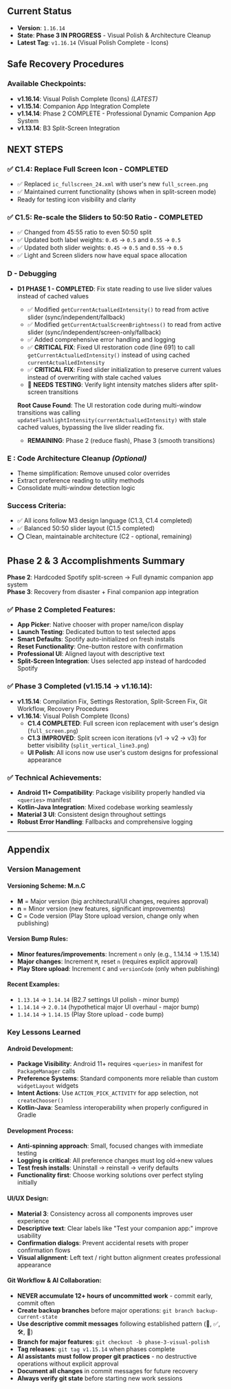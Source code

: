 ## Current Status

- **Version**: `1.16.14` 
- **State**: **Phase 3 IN PROGRESS** - Visual Polish & Architecture Cleanup
- **Latest Tag**: `v1.16.14` (Visual Polish Complete - Icons)

## Safe Recovery Procedures

### **Available Checkpoints:**
- **v1.16.14**: Visual Polish Complete (Icons) *(LATEST)*
- **v1.15.14**: Companion App Integration Complete
- **v1.14.14**: Phase 2 COMPLETE - Professional Dynamic Companion App System
- **v1.13.14**: B3 Split-Screen Integration

## NEXT STEPS

### ✅ **C1.4: Replace Full Screen Icon** - COMPLETED
- ✅ Replaced `ic_fullscreen_24.xml` with user's new `full_screen.png` 
- ✅ Maintained current functionality (shows when in split-screen mode)
- Ready for testing icon visibility and clarity

### ✅ **C1.5: Re-scale the Sliders to 50:50 Ratio** - COMPLETED
- ✅ Changed from 45:55 ratio to even 50:50 split
- ✅ Updated both label weights: `0.45` → `0.5` and `0.55` → `0.5`
- ✅ Updated both slider weights: `0.45` → `0.5` and `0.55` → `0.5`
- ✅ Light and Screen sliders now have equal space allocation

### D - Debugging
- **D1 PHASE 1 - COMPLETED**: Fix state reading to use live slider values instead of cached values
  - ✅ Modified `getCurrentActualLedIntensity()` to read from active slider (sync/independent/fallback)
  - ✅ Modified `getCurrentActualScreenBrightness()` to read from active slider (sync/independent/screen-only/fallback) 
  - ✅ Added comprehensive error handling and logging
  - ✅ **CRITICAL FIX**: Fixed UI restoration code (line 691) to call `getCurrentActualLedIntensity()` instead of using cached `currentActualLedIntensity`
  - ✅ **CRITICAL FIX**: Fixed slider initialization to preserve current values instead of overwriting with stale cached values
  - 🧪 **NEEDS TESTING**: Verify light intensity matches sliders after split-screen transitions
  
  **Root Cause Found**: The UI restoration code during multi-window transitions was calling `updateFlashlightIntensity(currentActualLedIntensity)` with stale cached values, bypassing the live slider reading fix.
  
  - **REMAINING**: Phase 2 (reduce flash), Phase 3 (smooth transitions)

### **E : Code Architecture Cleanup** *(Optional)*
- Theme simplification: Remove unused color overrides
- Extract preference reading to utility methods  
- Consolidate multi-window detection logic

### **Success Criteria:**
- ✅ All icons follow M3 design language (C1.3, C1.4 completed)
- ✅ Balanced 50:50 slider layout (C1.5 completed)
- ⭕ Clean, maintainable architecture (C2 - optional, remaining)

## Phase 2 & 3 Accomplishments Summary

**Phase 2**: Hardcoded Spotify split-screen → Full dynamic companion app system  
**Phase 3**: Recovery from disaster + Final companion app integration

### ✅ **Phase 2 Completed Features:**
- **App Picker**: Native chooser with proper name/icon display  
- **Launch Testing**: Dedicated button to test selected apps
- **Smart Defaults**: Spotify auto-initialized on fresh installs
- **Reset Functionality**: One-button restore with confirmation
- **Professional UI**: Aligned layout with descriptive text
- **Split-Screen Integration**: Uses selected app instead of hardcoded Spotify

### ✅ **Phase 3 Completed (v1.15.14 → v1.16.14):**
- **v1.15.14**: Compilation Fix, Settings Restoration, Split-Screen Fix, Git Workflow, Recovery Procedures
- **v1.16.14**: Visual Polish Complete (Icons)
  - **C1.4 COMPLETED**: Full screen icon replacement with user's design (`full_screen.png`)
  - **C1.3 IMPROVED**: Split screen icon iterations (v1 → v2 → v3) for better visibility (`split_vertical_line3.png`)
  - **UI Polish**: All icons now use user's custom designs for professional appearance

### ✅ **Technical Achievements:**
- **Android 11+ Compatibility**: Package visibility properly handled via `<queries>` manifest
- **Kotlin-Java Integration**: Mixed codebase working seamlessly  
- **Material 3 UI**: Consistent design throughout settings
- **Robust Error Handling**: Fallbacks and comprehensive logging


---

## Appendix

### **Version Management**

#### **Versioning Scheme: M.n.C**
- **M** = Major version (big architectural/UI changes, requires approval)
- **n** = Minor version (new features, significant improvements)  
- **C** = Code version (Play Store upload version, change only when publishing)

#### **Version Bump Rules:**
- **Minor features/improvements**: Increment `n` only (e.g., 1.14.14 → 1.15.14)
- **Major changes**: Increment `M`, reset `n` (requires explicit approval)
- **Play Store upload**: Increment `C` and `versionCode` (only when publishing)

#### **Recent Examples:**
- `1.13.14` → `1.14.14` (B2.7 settings UI polish - minor bump)
- `1.14.14` → `2.0.14` (hypothetical major UI overhaul - major bump)
- `1.14.14` → `1.14.15` (Play Store upload - code bump)

### **Key Lessons Learned**

#### **Android Development:**
- **Package Visibility**: Android 11+ requires `<queries>` in manifest for `PackageManager` calls
- **Preference Systems**: Standard components more reliable than custom `widgetLayout` widgets
- **Intent Actions**: Use `ACTION_PICK_ACTIVITY` for app selection, not `createChooser()` 
- **Kotlin-Java**: Seamless interoperability when properly configured in Gradle

#### **Development Process:**
- **Anti-spinning approach**: Small, focused changes with immediate testing
- **Logging is critical**: All preference changes must log old→new values
- **Test fresh installs**: Uninstall → reinstall → verify defaults
- **Functionality first**: Choose working solutions over perfect styling initially

#### **UI/UX Design:**
- **Material 3**: Consistency across all components improves user experience
- **Descriptive text**: Clear labels like "Test your companion app:" improve usability  
- **Confirmation dialogs**: Prevent accidental resets with proper confirmation flows
- **Visual alignment**: Left text / right button alignment creates professional appearance

#### **Git Workflow & AI Collaboration:**
- **NEVER accumulate 12+ hours of uncommitted work** - commit early, commit often
- **Create backup branches** before major operations: `git branch backup-current-state`
- **Use descriptive commit messages** following established pattern (🎯, ✅, 🛠️, 🐛)
- **Branch for major features**: `git checkout -b phase-3-visual-polish`
- **Tag releases**: `git tag v1.15.14` when phases complete
- **AI assistants must follow proper git practices** - no destructive operations without explicit approval
- **Document all changes** in commit messages for future recovery
- **Always verify git state** before starting new work sessions


